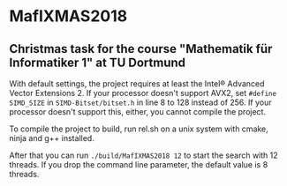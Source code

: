 # MafIXMAS2018
## Christmas task for the course "Mathematik für Informatiker 1" at TU Dortmund

With default settings, the project requires at least the Intel® Advanced Vector Extensions 2. If your processor doesn't support AVX2, set 
`#define SIMD_SIZE` in `SIMD-Bitset/bitset.h` in line 8 to 128 instead of 256. If your processor doesn't support this, either, you cannot compile the project.

To compile the project to build, run rel.sh on a unix system with cmake, ninja and g++ installed. 

After that you can run `./build/MafIXMAS2018 12` to start the search with 12 threads. If you drop the command line parameter, the default value is 8 threads.
